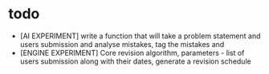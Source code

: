 # todo

- [AI EXPERIMENT] write a function that will take a problem statement and users submission and analyse mistakes, tag the mistakes and 
- [ENGINE EXPERIMENT] Core revision algorithm, parameters - list of users submission along with their dates, generate a revision schedule